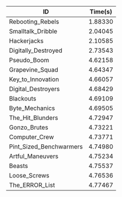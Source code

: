 |ID|Time(s)|
|-|-|
|Rebooting_Rebels|1.88330|
|Smalltalk_Dribble|2.04045|
|Hackerjacks|2.10585|
|Digitally_Destroyed|2.73543|
|Pseudo_Boom|4.62158|
|Grapevine_Squad|4.64347|
|Key_to_Innovation|4.66057|
|Digital_Destroyers|4.68429|
|Blackouts|4.69109|
|Byte_Mechanics|4.69505|
|The_Hit_Blunders|4.72947|
|Gonzo_Brutes|4.73221|
|Computer_Crew|4.73771|
|Pint_Sized_Benchwarmers|4.74980|
|Artful_Maneuvers|4.75234|
|Beasts|4.75537|
|Loose_Screws|4.76536|
|The_ERROR_List|4.77467|
